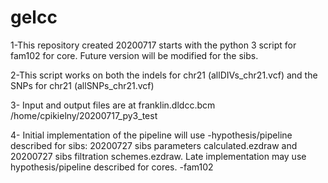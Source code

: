 # gelcc

1-This repository created 20200717 starts with the python 3 script for fam102 for core. Future version will be modified for the sibs.

2-This script works on both the indels for chr21 (allDIVs_chr21.vcf) and the SNPs for chr21 (allSNPs_chr21.vcf)

3- Input and output files are at franklin.dldcc.bcm /home/cpikielny/20200717_py3_test

4- Initial implementation of the pipeline will use 
			-hypothesis/pipeline described for sibs: 20200727 sibs parameters calculated.ezdraw and 20200727 sibs filtration schemes.ezdraw.  Late implementation may use hypothesis/pipeline described for cores.
			-fam102
